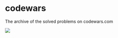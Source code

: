 # codewars
The archive of the solved problems on codewars.com

<a href="https://www.codewars.com/users/boranseckin"><img src="https://www.codewars.com/users/boranseckin/badges/large"></a>